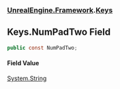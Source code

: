 ### [UnrealEngine.Framework](./UnrealEngine-Framework.md 'UnrealEngine.Framework').[Keys](./UnrealEngine-Framework-Keys.md 'UnrealEngine.Framework.Keys')
## Keys.NumPadTwo Field
  
```csharp
public const NumPadTwo;
```
#### Field Value
[System.String](https://docs.microsoft.com/en-us/dotnet/api/System.String 'System.String')  
